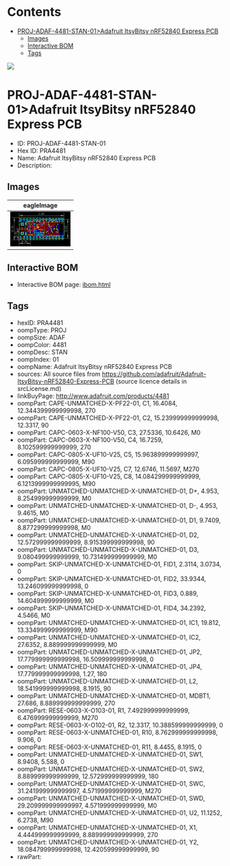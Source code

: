 



Contents
========

* [PROJ-ADAF-4481-STAN-01>Adafruit ItsyBitsy nRF52840 Express PCB](#proj-adaf-4481-stan-01adafruit-itsybitsy-nrf52840-express-pcb)
	* [Images](#images)
	* [Interactive BOM](#interactive-bom)
	* [Tags](#tags)
  
![][im]
# PROJ-ADAF-4481-STAN-01>Adafruit ItsyBitsy nRF52840 Express PCB

- ID: PROJ-ADAF-4481-STAN-01
- Hex ID: PRA4481
- Name: Adafruit ItsyBitsy nRF52840 Express PCB
- Description: 

## Images
  
  

|eagleImage|
| :---: |
|[![eagleImage](eagleImage_140.png)](eagleImage_600.png)|

## Interactive BOM

- Interactive BOM page: [ibom.html](kicad/bom/ibom.html)

## Tags

- hexID: PRA4481
- oompType: PROJ
- oompSize: ADAF
- oompColor: 4481
- oompDesc: STAN
- oompIndex: 01
- oompName: Adafruit ItsyBitsy nRF52840 Express PCB
- sources: All source files from https://github.com/adafruit/Adafruit-ItsyBitsy-nRF52840-Express-PCB (source licence details in srcLicense.md)
- linkBuyPage: http://www.adafruit.com/products/4481
- oompPart: CAPE-UNMATCHED-X-PF22-01, C1, 16.4084, 12.344399999999998, 270
- oompPart: CAPE-UNMATCHED-X-PF22-01, C2, 15.239999999999998, 12.3317, 90
- oompPart: CAPC-0603-X-NF100-V50, C3, 27.5336, 10.6426, M0
- oompPart: CAPC-0603-X-NF100-V50, C4, 16.7259, 8.102599999999999, 270
- oompPart: CAPC-0805-X-UF10-V25, C5, 15.963899999999997, 6.095999999999999, M90
- oompPart: CAPC-0805-X-UF10-V25, C7, 12.6746, 11.5697, M270
- oompPart: CAPC-0805-X-UF10-V25, C8, 14.084299999999999, 6.1213999999999995, M90
- oompPart: UNMATCHED-UNMATCHED-X-UNMATCHED-01, D+, 4.953, 8.254999999999999, M0
- oompPart: UNMATCHED-UNMATCHED-X-UNMATCHED-01, D-, 4.953, 9.4615, M0
- oompPart: UNMATCHED-UNMATCHED-X-UNMATCHED-01, D1, 9.7409, 8.877299999999998, M0
- oompPart: UNMATCHED-UNMATCHED-X-UNMATCHED-01, D2, 12.572999999999999, 8.915399999999998, 90
- oompPart: UNMATCHED-UNMATCHED-X-UNMATCHED-01, D3, 9.080499999999999, 10.731499999999999, M0
- oompPart: SKIP-UNMATCHED-X-UNMATCHED-01, FID1, 2.3114, 3.0734, 0
- oompPart: SKIP-UNMATCHED-X-UNMATCHED-01, FID2, 33.9344, 13.246099999999998, 0
- oompPart: SKIP-UNMATCHED-X-UNMATCHED-01, FID3, 0.889, 14.604999999999999, M0
- oompPart: SKIP-UNMATCHED-X-UNMATCHED-01, FID4, 34.2392, 4.5466, M0
- oompPart: UNMATCHED-UNMATCHED-X-UNMATCHED-01, IC1, 19.812, 13.334999999999999, M90
- oompPart: UNMATCHED-UNMATCHED-X-UNMATCHED-01, IC2, 27.6352, 8.889999999999999, M0
- oompPart: UNMATCHED-UNMATCHED-X-UNMATCHED-01, JP2, 17.779999999999998, 16.509999999999998, 0
- oompPart: UNMATCHED-UNMATCHED-X-UNMATCHED-01, JP4, 17.779999999999998, 1.27, 180
- oompPart: UNMATCHED-UNMATCHED-X-UNMATCHED-01, L2, 18.541999999999998, 8.1915, 90
- oompPart: UNMATCHED-UNMATCHED-X-UNMATCHED-01, MDBT1, 27.686, 8.889999999999999, 270
- oompPart: RESE-0603-X-O103-01, R1, 7.492999999999999, 6.476999999999999, M270
- oompPart: RESE-0603-X-O102-01, R2, 12.3317, 10.388599999999999, 0
- oompPart: RESE-0603-X-UNMATCHED-01, R10, 8.762999999999998, 9.906, 0
- oompPart: RESE-0603-X-UNMATCHED-01, R11, 8.4455, 8.1915, 0
- oompPart: UNMATCHED-UNMATCHED-X-UNMATCHED-01, SW1, 8.9408, 5.588, 0
- oompPart: UNMATCHED-UNMATCHED-X-UNMATCHED-01, SW2, 8.889999999999999, 12.572999999999999, 180
- oompPart: UNMATCHED-UNMATCHED-X-UNMATCHED-01, SWC, 31.241999999999997, 4.571999999999999, M270
- oompPart: UNMATCHED-UNMATCHED-X-UNMATCHED-01, SWD, 29.209999999999997, 4.571999999999999, M0
- oompPart: UNMATCHED-UNMATCHED-X-UNMATCHED-01, U2, 11.1252, 6.2738, M90
- oompPart: UNMATCHED-UNMATCHED-X-UNMATCHED-01, X1, 4.444999999999999, 8.889999999999999, 270
- oompPart: UNMATCHED-UNMATCHED-X-UNMATCHED-01, Y2, 18.084799999999998, 12.420599999999999, 90
- rawPart: 



[im]: eagleImage_450.png
